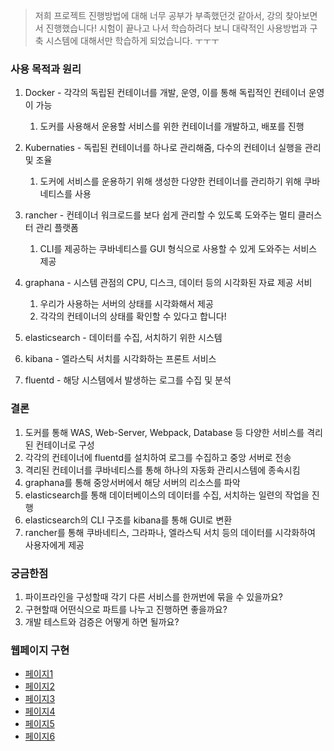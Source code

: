>  저희 프로젝트 진행방법에 대해 너무 공부가 부족했던것 같아서, 강의 찾아보면서 진행했습니다! 시험이 끝나고 나서 학습하려다 보니 대략적인 사용방법과 구축 시스템에 대해서만 학습하게 되었습니다. ㅜㅜㅜ

### 사용 목적과 원리

1. Docker - 각각의 독립된 컨테이너를 개발, 운영, 이를 통해 독립적인 컨테이너 운영이 가능

   1. 도커를 사용해서 운용할 서비스를 위한 컨테이너를 개발하고, 배포를 진행

2. Kubernaties - 독립된 컨테이너를 하나로 관리해줌, 다수의 컨테이너 실행을 관리 및 조율

   1. 도커에 서비스를 운용하기 위해 생성한 다양한 컨테이너를 관리하기 위해 쿠바네티스를 사용

3. rancher - 컨테이너 워크로드를 보다 쉽게 관리할 수 있도록 도와주는 멀티 클러스터 관리 플랫폼

   1. CLI를 제공하는 쿠바네티스를 GUI 형식으로 사용할 수 있게 도와주는 서비스 제공

4. graphana - 시스템 관점의 CPU, 디스크, 데이터 등의 시각화된 자료 제공 서비

   1. 우리가 사용하는 서버의 상태를 시각화해서 제공
   2. 각각의 컨테이너의 상태를 확인할 수 있다고 합니다!

5. elasticsearch - 데이터를 수집, 서치하기 위한 시스템

6. kibana - 엘라스틱 서치를 시각화하는 프론트 서비스

7. fluentd - 해당 시스템에서 발생하는 로그를 수집 및 분석

   

### 결론

1. 도커를 통해 WAS, Web-Server, Webpack, Database 등 다양한 서비스를 격리된 컨테이너로 구성
2. 각각의 컨테이너에 fluentd를 설치하여 로그를 수집하고 중앙 서버로 전송
3. 격리된 컨테이너를 쿠바네티스를 통해 하나의 자동화 관리시스템에 종속시킴
4. graphana를 통해 중앙서버에서 해당 서버의 리소스를 파악
5. elasticsearch를 통해 데이터베이스의 데이터를 수집, 서치하는 일련의 작업을 진행
6. elasticsearch의  CLI 구조를 kibana를 통해 GUI로 변환
7. rancher를 통해 쿠바네티스, 그라파나, 엘라스틱 서치 등의 데이터를 시각화하여 사용자에게 제공

### 궁금한점
1. 파이프라인을 구성할때 각기 다른 서비스를 한꺼번에 묶을 수 있을까요?
2. 구현할때 어떤식으로 파트를 나누고 진행하면 좋을까요?
3. 개발 테스트와 검증은 어떻게 하면 될까요?


### 웹페이지 구현

- [페이지1](https://ovenapp.io/view/5tD6fCYBD4RMol1ljGJiPR75F7tZgYO7/St03y)
- [페이지2](https://ovenapp.io/view/5tD6fCYBD4RMol1ljGJiPR75F7tZgYO7/4XHwt)
- [페이지3](https://ovenapp.io/view/5tD6fCYBD4RMol1ljGJiPR75F7tZgYO7/OWt75)
- [페이지4](https://ovenapp.io/view/5tD6fCYBD4RMol1ljGJiPR75F7tZgYO7/m0bCk)
- [페이지5](https://ovenapp.io/view/5tD6fCYBD4RMol1ljGJiPR75F7tZgYO7/MvT3Z)
- [페이지6](https://ovenapp.io/view/5tD6fCYBD4RMol1ljGJiPR75F7tZgYO7/10ZXN)

